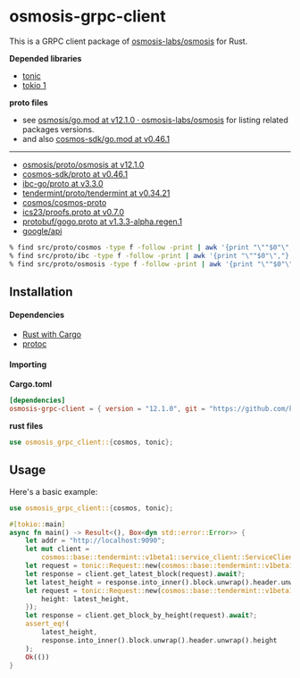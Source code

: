 # osmosis-grpc-client

This is a GRPC client package of [osmosis-labs/osmosis](https://github.com/osmosis-labs/osmosis) for Rust.

**Depended libraries**

- [tonic](https://github.com/hyperium/tonic)
- [tokio 1](https://github.com/tokio-rs/tokio)

**proto files**

- see [osmosis/go.mod at v12.1.0 · osmosis-labs/osmosis](https://github.com/osmosis-labs/osmosis/blob/v12.1.0/go.mod) for listing related
packages versions.
- and also [cosmos-sdk/go.mod at v0.46.1](https://github.com/cosmos/cosmos-sdk/blob/v0.46.1/go.mod)

---

- [osmosis/proto/osmosis at v12.1.0](https://github.com/osmosis-labs/osmosis/tree/v12.1.0/proto/osmosis)
- [cosmos-sdk/proto at v0.46.1](https://github.com/cosmos/cosmos-sdk/tree/v0.46.1/proto)
- [ibc-go/proto at v3.3.0](https://github.com/cosmos/ibc-go/tree/v3.3.0/proto)
- [tendermint/proto/tendermint at v0.34.21](https://github.com/tendermint/tendermint/tree/v0.34.21/proto/tendermint)
- [cosmos/cosmos-proto](https://github.com/cosmos/cosmos-proto/tree/main/proto/cosmos_proto)
- [ics23/proofs.proto at v0.7.0](https://github.com/confio/ics23/blob/v0.6.6/proofs.proto)
- [protobuf/gogo.proto at v1.3.3-alpha.regen.1](https://github.com/regen-network/protobuf/blob/v1.3.3-alpha.regen.1/gogoproto/gogo.proto)
- [google/api](https://fuchsia.googlesource.com/third_party/googleapis)

```bash
% find src/proto/cosmos -type f -follow -print | awk '{print "\""$0"\","}'
% find src/proto/ibc -type f -follow -print | awk '{print "\""$0"\","}'
% find src/proto/osmosis -type f -follow -print | awk '{print "\""$0"\","}'
```

## Installation

#### Dependencies

- [Rust with Cargo](http://rust-lang.org)
- [protoc](https://grpc.io/docs/protoc-installation/)

#### Importing

**Cargo.toml**

```toml
[dependencies]
osmosis-grpc-client = { version = "12.1.0", git = "https://github.com/kumanote/osmosis-grpc-client-rs", branch = "main" }
```

**rust files**

```rust
use osmosis_grpc_client::{cosmos, tonic};
```

## Usage

Here's a basic example:

```rust
use osmosis_grpc_client::{cosmos, tonic};

#[tokio::main]
async fn main() -> Result<(), Box<dyn std::error::Error>> {
    let addr = "http://localhost:9090";
    let mut client =
        cosmos::base::tendermint::v1beta1::service_client::ServiceClient::connect(addr).await?;
    let request = tonic::Request::new(cosmos::base::tendermint::v1beta1::GetLatestBlockRequest {});
    let response = client.get_latest_block(request).await?;
    let latest_height = response.into_inner().block.unwrap().header.unwrap().height;
    let request = tonic::Request::new(cosmos::base::tendermint::v1beta1::GetBlockByHeightRequest {
        height: latest_height,
    });
    let response = client.get_block_by_height(request).await?;
    assert_eq!(
        latest_height,
        response.into_inner().block.unwrap().header.unwrap().height
    );
    Ok(())
}
```
